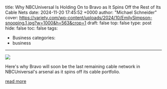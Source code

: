 title: Why NBCUniversal Is Holding On to Bravo as It Spins Off the Rest of Its Cable Nets
date: 2024-11-20 17:45:52 +0000
author: "Michael Schneider"
cover: https://variety.com/wp-content/uploads/2024/10/EmilySimpson-snooping.1.jpg?w=1000&h=563&crop=1
draft: false
top: false
type: post
hide: false
toc: false
tags:
  - Business
categories:
  - business
---

![](https://variety.com/wp-content/uploads/2024/10/EmilySimpson-snooping.1.jpg?w=1000&h=563&crop=1)

Here's why Bravo will soon be the last remaining cable network in NBCUniversal's arsenal as it spins off its cable portfolio.

[read more](https://variety.com/2024/tv/news/bravo-nbcuniversal-cable-nbc-1236215550/)
